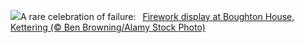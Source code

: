 ![](https://www.bing.com/th?id=OHR.GuyFawkesnightKettering_EN-GB0299191885_UHD.jpg&w=1000)A rare celebration of failure:&nbsp;&ensp;[Firework display at Boughton House, Kettering (© Ben Browning/Alamy Stock Photo)](https://www.bing.com/th?id=OHR.GuyFawkesnightKettering_EN-GB0299191885_UHD.jpg)
<br><br/>
